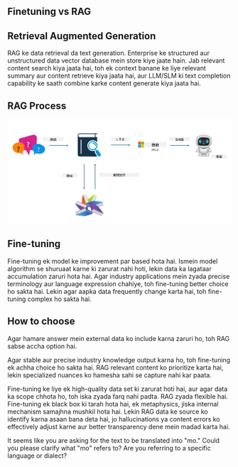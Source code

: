 <!--
CO_OP_TRANSLATOR_METADATA:
{
  "original_hash": "5f1c641d645d9e86acdd304d5e9a03de",
  "translation_date": "2025-04-04T13:32:17+00:00",
  "source_file": "md\\03.FineTuning\\FineTuning_vs_RAG.md",
  "language_code": "mo"
}
-->
## Finetuning vs RAG

## Retrieval Augmented Generation

RAG ke data retrieval da text generation. Enterprise ke structured aur unstructured data vector database mein store kiye jaate hain. Jab relevant content search kiya jaata hai, toh ek context banane ke liye relevant summary aur content retrieve kiya jaata hai, aur LLM/SLM ki text completion capability ke saath combine karke content generate kiya jaata hai.

## RAG Process
![FinetuningvsRAG](../../../../translated_images/rag.36e7cb856f120334d577fde60c6a5d7c5eecae255dac387669303d30b4b3efa4.mo.png)

## Fine-tuning
Fine-tuning ek model ke improvement par based hota hai. Ismein model algorithm se shuruaat karne ki zarurat nahi hoti, lekin data ka lagataar accumulation zaruri hota hai. Agar industry applications mein zyada precise terminology aur language expression chahiye, toh fine-tuning better choice ho sakta hai. Lekin agar aapka data frequently change karta hai, toh fine-tuning complex ho sakta hai.

## How to choose
Agar hamare answer mein external data ko include karna zaruri ho, toh RAG sabse accha option hai.

Agar stable aur precise industry knowledge output karna ho, toh fine-tuning ek achha choice ho sakta hai. RAG relevant content ko prioritize karta hai, lekin specialized nuances ko hamesha sahi se capture nahi kar paata.

Fine-tuning ke liye ek high-quality data set ki zarurat hoti hai, aur agar data ka scope chhota ho, toh iska zyada farq nahi padta. RAG zyada flexible hai.  
Fine-tuning ek black box ki tarah hota hai, ek metaphysics, jiska internal mechanism samajhna mushkil hota hai. Lekin RAG data ke source ko identify karna asaan bana deta hai, jo hallucinations ya content errors ko effectively adjust karne aur better transparency dene mein madad karta hai.

It seems like you are asking for the text to be translated into "mo." Could you please clarify what "mo" refers to? Are you referring to a specific language or dialect?